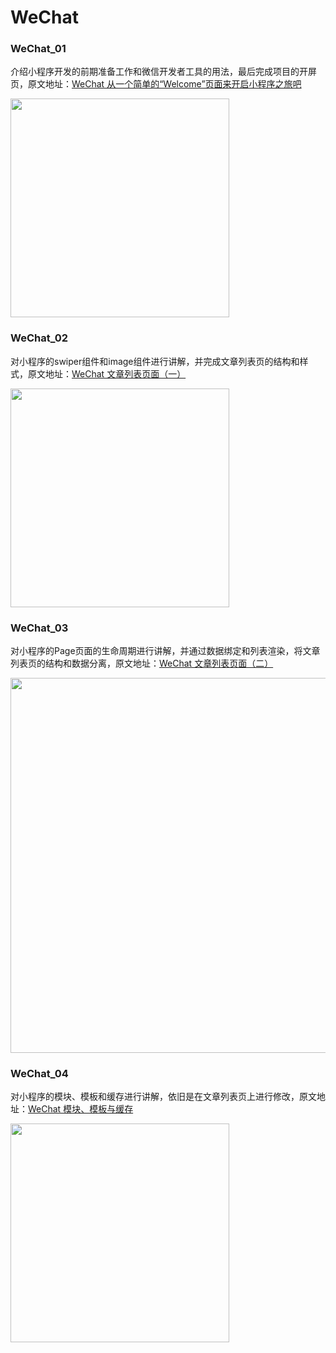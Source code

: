 # WeChat

### WeChat_01

介绍小程序开发的前期准备工作和微信开发者工具的用法，最后完成项目的开屏页，原文地址：[WeChat 从一个简单的“Welcome”页面来开启小程序之旅吧](https://www.jianshu.com/p/896e91673f4d)

<img src="https://upload-images.jianshu.io/upload_images/1662958-eaf1563650b3bc12.png?imageMogr2/auto-orient/strip%7CimageView2/2/w/700" width="350">

### WeChat_02

对小程序的swiper组件和image组件进行讲解，并完成文章列表页的结构和样式，原文地址：[WeChat 文章列表页面（一）](https://www.jianshu.com/p/febde9ceb770)

<img src="https://upload-images.jianshu.io/upload_images/1662958-42af4cbd9bf77dc5.gif?imageMogr2/auto-orient/strip%7CimageView2/2/w/372" width="350">

### WeChat_03

对小程序的Page页面的生命周期进行讲解，并通过数据绑定和列表渲染，将文章列表页的结构和数据分离，原文地址：[WeChat 文章列表页面（二）](https://www.jianshu.com/p/3262af549941)

<img src="https://upload-images.jianshu.io/upload_images/1662958-e15db01ca30dd779.gif?imageMogr2/auto-orient/strip%7CimageView2/2/w/700" width="600">

### WeChat_04

对小程序的模块、模板和缓存进行讲解，依旧是在文章列表页上进行修改，原文地址：[WeChat 模块、模板与缓存](https://www.jianshu.com/p/1c7fa58b41f6)

<img src="https://upload-images.jianshu.io/upload_images/1662958-4135adb04a3463bd.png?imageMogr2/auto-orient/strip%7CimageView2/2/w/700" width="350">
